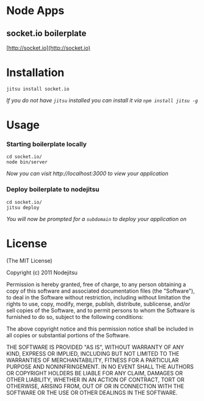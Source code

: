 # Node Apps
## socket.io boilerplate

[http://socket.io](http://socket.io)

# Installation

    jitsu install socket.io

*If you do not have `jitsu` installed you can install it via `npm install jitsu -g`*


# Usage

### Starting boilerplate locally

    cd socket.io/
    node bin/server

*Now you can visit http://localhost:3000 to view your application*

### Deploy boilerplate to nodejitsu

    cd socket.io/
    jitsu deploy

*You will now be prompted for a `subdomain` to deploy your application on*


# License

(The MIT License)

Copyright (c) 2011 Nodejitsu

Permission is hereby granted, free of charge, to any person obtaining a copy of this software and associated documentation files (the "Software"), to deal in the Software without restriction, including without limitation the rights to use, copy, modify, merge, publish, distribute, sublicense, and/or sell copies of the Software, and to permit persons to whom the Software is furnished to do so, subject to the following conditions:

The above copyright notice and this permission notice shall be included in all copies or substantial portions of the Software.

THE SOFTWARE IS PROVIDED "AS IS", WITHOUT WARRANTY OF ANY KIND, EXPRESS OR IMPLIED, INCLUDING BUT NOT LIMITED TO THE WARRANTIES OF MERCHANTABILITY, FITNESS FOR A PARTICULAR PURPOSE AND NONINFRINGEMENT. IN NO EVENT SHALL THE AUTHORS OR COPYRIGHT HOLDERS BE LIABLE FOR ANY CLAIM, DAMAGES OR OTHER LIABILITY, WHETHER IN AN ACTION OF CONTRACT, TORT OR OTHERWISE, ARISING FROM, OUT OF OR IN CONNECTION WITH THE SOFTWARE OR THE USE OR OTHER DEALINGS IN THE SOFTWARE.